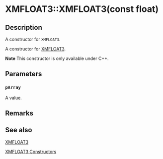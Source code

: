 # XMFLOAT3::XMFLOAT3(const float)

## Description

A constructor for `XMFLOAT3`.

A constructor for [XMFLOAT3](https://learn.microsoft.com/windows/desktop/api/directxmath/ns-directxmath-xmfloat3).

**Note** This constructor is only available under C++.

## Parameters

### `pArray`

A value.

## Remarks

## See also

[XMFLOAT3](https://learn.microsoft.com/windows/desktop/api/directxmath/ns-directxmath-xmfloat3)

[XMFLOAT3 Constructors](https://learn.microsoft.com/windows/desktop/api/directxmath/nf-directxmath-xmfloat3-xmfloat3(constfloat))
